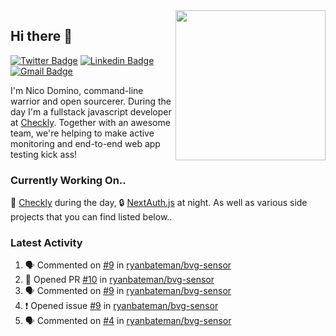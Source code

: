 <img align="right" src="https://user-images.githubusercontent.com/7415984/172472491-91b16eac-fa22-4ecf-92df-d687139fd1f9.gif" width="240" />

## Hi there 👋

[![Twitter Badge](https://img.shields.io/badge/-@ndom91-1ca0f1?style=flat-square&labelColor=1ca0f1&logo=twitter&logoColor=white&link=https://twitter.com/ndom91)](https://twitter.com/ndom91) [![Linkedin Badge](https://img.shields.io/badge/-ndom91-blue?style=flat-square&logo=Linkedin&logoColor=white&link=https://www.linkedin.com/in/ndom91/)](https://www.linkedin.com/in/ndom91/) [![Gmail Badge](https://img.shields.io/badge/-yo@ndo.dev-c14438?style=flat-square&logo=mail.ru&logoColor=white&link=mailto:yo@ndo.dev)](mailto:yo@ndo.dev)

I'm Nico Domino, command-line warrior and open sourcerer. During the day I'm a fullstack javascript developer at [Checkly](https://checklyhq.com). Together with an awesome team, we're helping to make active monitoring and end-to-end web app testing kick ass!

### Currently Working On..

🦝 [Checkly](https://checklyhq.com) during the day, 🔒 [NextAuth.js](https://github.com/nextauthjs/next-auth) at night. As well as various side projects that you can find listed below..

<!--START_SECTION_PROFILE_VIEWS:readme-info-->
<!--END_SECTION_PROFILE_VIEWS:readme-info-->

<!--START_SECTION_DAILY_COMMIT:readme-info-->
<!--END_SECTION_DAILY_COMMIT:readme-info-->

<!--START_SECTION_WEEKLY_COMMIT:readme-info-->
<!--END_SECTION_WEEKLY_COMMIT:readme-info-->

### Latest Activity

<!--START_SECTION:activity-->
1. 🗣 Commented on [#9](https://github.com/ryanbateman/bvg-sensor/issues/9) in [ryanbateman/bvg-sensor](https://github.com/ryanbateman/bvg-sensor)
2. 💪 Opened PR [#10](https://github.com/ryanbateman/bvg-sensor/pull/10) in [ryanbateman/bvg-sensor](https://github.com/ryanbateman/bvg-sensor)
3. 🗣 Commented on [#9](https://github.com/ryanbateman/bvg-sensor/issues/9) in [ryanbateman/bvg-sensor](https://github.com/ryanbateman/bvg-sensor)
4. ❗ Opened issue [#9](https://github.com/ryanbateman/bvg-sensor/issues/9) in [ryanbateman/bvg-sensor](https://github.com/ryanbateman/bvg-sensor)
5. 🗣 Commented on [#4](https://github.com/ryanbateman/bvg-sensor/issues/4) in [ryanbateman/bvg-sensor](https://github.com/ryanbateman/bvg-sensor)
<!--END_SECTION:activity-->
